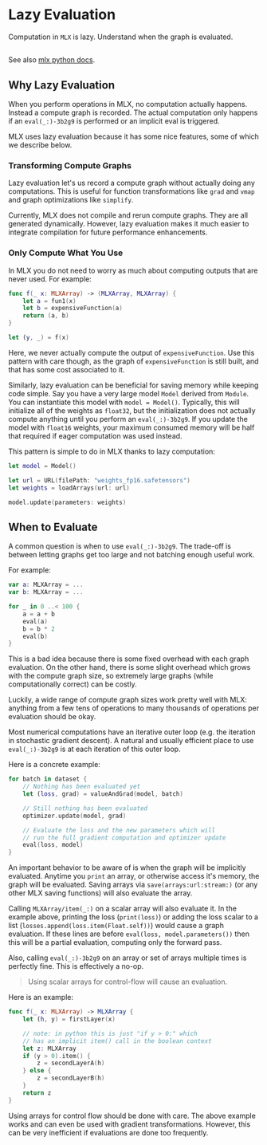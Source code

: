 # Lazy Evaluation

Computation in `MLX` is lazy.  Understand when the graph is evaluated.

##

See also [mlx python docs](https://ml-explore.github.io/mlx/build/html/usage/lazy_evaluation.html).

## Why Lazy Evaluation

When you perform operations in MLX, no computation actually happens. Instead a
compute graph is recorded. The actual computation only happens if an
``eval(_:)-3b2g9`` is performed or an implicit eval is triggered.

MLX uses lazy evaluation because it has some nice features, some of which we
describe below. 

### Transforming Compute Graphs

Lazy evaluation let's us record a compute graph without actually doing any
computations. This is useful for function transformations like `grad` and
`vmap` and graph optimizations like `simplify`.

Currently, MLX does not compile and rerun compute graphs. They are all
generated dynamically. However, lazy evaluation makes it much easier to
integrate compilation for future performance enhancements.

### Only Compute What You Use

In MLX you do not need to worry as much about computing outputs that are never
used. For example:

```swift
func f(_ x: MLXArray) -> (MLXArray, MLXArray) {
    let a = fun1(x)
    let b = expensiveFunction(a)
    return (a, b)
}

let (y, _) = f(x)
```

Here, we never actually compute the output of `expensiveFunction`. Use this
pattern with care though, as the graph of `expensiveFunction` is still built, and
that has some cost associated to it.

Similarly, lazy evaluation can be beneficial for saving memory while keeping
code simple. Say you have a very large model `Model` derived from
`Module`. You can instantiate this model with `model = Model()`.
Typically, this will initialize all of the weights as `float32`, but the
initialization does not actually compute anything until you perform an
``eval(_:)-3b2g9``. If you update the model with `float16` weights, your maximum
consumed memory will be half that required if eager computation was used
instead.

This pattern is simple to do in MLX thanks to lazy computation:

```swift
let model = Model()

let url = URL(filePath: "weights_fp16.safetensors")
let weights = loadArrays(url: url)

model.update(parameters: weights)
```

## When to Evaluate

A common question is when to use ``eval(_:)-3b2g9``. The trade-off is between
letting graphs get too large and not batching enough useful work.

For example:

```swift
var a: MLXArray = ...
var b: MLXArray = ...

for _ in 0 ..< 100 {
    a = a + b
    eval(a)
    b = b * 2
    eval(b)
}
```

This is a bad idea because there is some fixed overhead with each graph
evaluation. On the other hand, there is some slight overhead which grows with
the compute graph size, so extremely large graphs (while computationally
correct) can be costly.

Luckily, a wide range of compute graph sizes work pretty well with MLX:
anything from a few tens of operations to many thousands of operations per
evaluation should be okay.

Most numerical computations have an iterative outer loop (e.g. the iteration in
stochastic gradient descent). A natural and usually efficient place to use
``eval(_:)-3b2g9`` is at each iteration of this outer loop.

Here is a concrete example:

```swift
for batch in dataset {
    // Nothing has been evaluated yet
    let (loss, grad) = valueAndGrad(model, batch)

    // Still nothing has been evaluated
    optimizer.update(model, grad)

    // Evaluate the loss and the new parameters which will
    // run the full gradient computation and optimizer update
    eval(loss, model)
}
```

An important behavior to be aware of is when the graph will be implicitly
evaluated. Anytime you `print` an array, or otherwise access it's memory,
the graph will be evaluated. Saving arrays via ``save(arrays:url:stream:)`` 
(or any other MLX saving functions) will also evaluate the array.


Calling ``MLXArray/item(_:)`` on a scalar array will also evaluate it. In the
example above, printing the loss (`print(loss)`) or adding the loss scalar to
a list (`losses.append(loss.item(Float.self))`) would cause a graph evaluation. If 
these lines are before `eval(loss, model.parameters())` then this
will be a partial evaluation, computing only the forward pass.

Also, calling ``eval(_:)-3b2g9`` on an array or set of arrays multiple times is
perfectly fine. This is effectively a no-op.

> Using scalar arrays for control-flow will cause an evaluation.

Here is an example:

```swift
func f(_ x: MLXArray) -> MLXArray {
    let (h, y) = firstLayer(x)

    // note: in python this is just "if y > 0:" which
    // has an implicit item() call in the boolean context
    let z: MLXArray
    if (y > 0).item() {
        z = secondLayerA(h)
    } else {
        z = secondLayerB(h)
    }
    return z
}
```

Using arrays for control flow should be done with care. The above example works
and can even be used with gradient transformations. However, this can be very
inefficient if evaluations are done too frequently.
